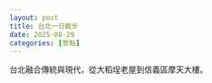 ```yaml
---
layout: post
title: 台北一日散步
date: 2025-08-29
categories: [景點]
---
```


<p>台北融合傳統與現代，從大稻埕老屋到信義區摩天大樓。</p>
